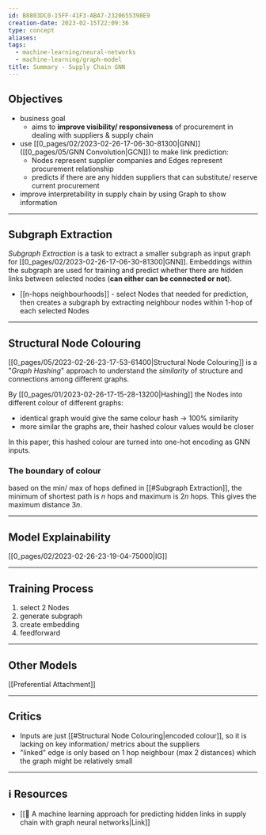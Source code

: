 ```yaml
---
id: B8803DC0-15FF-41F3-ABA7-2320655398E9
creation-date: 2023-02-15T22:09:36
type: concept
aliases: 
tags:
  - machine-learning/neural-networks
  - machine-learning/graph-model
title: Summary - Supply Chain GNN
---
```


## Objectives
- business goal 
	- aims to **improve visibility/ responsiveness** of procurement in dealing with suppliers & supply chain
- use [[0_pages/02/2023-02-26-17-06-30-81300|GNN]] ([[0_pages/05/GNN Convolution|GCN]]) to make link prediction: 
	- Nodes represent supplier companies and Edges represent procurement relationship 
	- predicts if there are any hidden suppliers that can substitute/ reserve current procurement
- improve interpretability in supply chain by using Graph to show information

---

## Subgraph Extraction

*Subgraph Extraction* is a task to extract a smaller subgraph as input graph for [[0_pages/02/2023-02-26-17-06-30-81300|GNN]]. Embeddings within the subgraph are used for training and predict whether there are hidden links between selected nodes (**can either can be connected or not**). 

- [[n-hops neighbourhoods]] - select Nodes that needed for prediction, then creates a subgraph by extracting neighbour nodes within 1-hop of each selected Nodes

---
## Structural Node Colouring

[[0_pages/05/2023-02-26-23-17-53-61400|Structural Node Colouring]] is a "*Graph Hashing*" approach to understand the *similarity* of structure and connections among different graphs. 

By [[0_pages/01/2023-02-26-17-15-28-13200|Hashing]] the Nodes into different colour of different graphs:
- identical graph would give the same colour hash -> 100% similarity
- more similar the graphs are, their hashed colour values would be closer

In this paper, this hashed colour are turned into one-hot encoding as GNN inputs. 

### The boundary of colour
based on the min/ max of hops defined in [[#Subgraph Extraction]], the minimum of shortest path is $n$ hops and maximum is $2n$ hops. This gives the maximum distance $3n$. 

---
##  Model Explainability

[[0_pages/02/2023-02-26-23-19-04-75000|IG]]

---
## Training Process
1. select 2 Nodes
2. generate subgraph
3. create embedding
4. feedforward

---
## Other Models 

[[Preferential Attachment]]

---
## Critics
- Inputs are just [[#Structural Node Colouring|encoded colour]], so it is lacking on key information/ metrics about the suppliers
- "linked" edge is only based on 1 hop neighbour (max 2 distances) which the graph might be relatively small

---
## ℹ️ Resources
- [[📕 A machine learning approach for predicting hidden links in supply chain with graph neural networks|Link]]